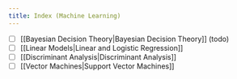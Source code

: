 ```yaml
---
title: Index (Machine Learning)
---
```


- [ ] [[Bayesian Decision Theory|Bayesian Decision Theory]] (todo)
- [ ] [[Linear Models|Linear and Logistic Regression]]
- [ ] [[Discriminant Analysis|Discriminant Analysis]]
- [ ] [[Vector Machines|Support Vector Machines]]
